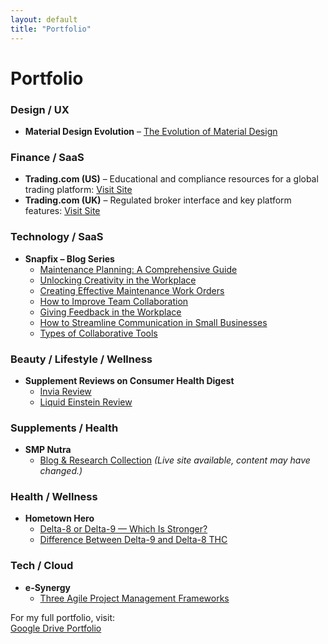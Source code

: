 ```yaml
---
layout: default
title: "Portfolio"
---
```

# Portfolio

### Design / UX
- **Material Design Evolution** – [The Evolution of Material Design](https://1brand.design/blog/the-evolution-of-material-design/)

### Finance / SaaS
- **Trading.com (US)** – Educational and compliance resources for a global trading platform: [Visit Site](https://www.trading.com/us/)  
- **Trading.com (UK)** – Regulated broker interface and key platform features: [Visit Site](https://www.trading.com/uk/)

### Technology / SaaS
- **Snapfix – Blog Series**
  - [Maintenance Planning: A Comprehensive Guide](https://snapfix.com/news/maintenance-planning-a-comprehensive-guide)  
  - [Unlocking Creativity in the Workplace](https://snapfix.com/news/unlocking-creativity-in-the-workplace)  
  - [Creating Effective Maintenance Work Orders](https://snapfix.com/news/creating-effective-maintenance-work-order)  
  - [How to Improve Team Collaboration](https://snapfix.com/news/how-to-improve-team-collaboration)  
  - [Giving Feedback in the Workplace](https://snapfix.com/news/giving-feedback-in-the-workplace)  
  - [How to Streamline Communication in Small Businesses](https://snapfix.com/news/how-to-streamline-communication-in-small-businesses)  
  - [Types of Collaborative Tools](https://snapfix.com/news/types-of-collaborative-tools)

### Beauty / Lifestyle / Wellness
- **Supplement Reviews on Consumer Health Digest**
  - [Invia Review](https://www.consumerhealthdigest.com/brain-enhancement-supplements/invia-review.html)  
  - [Liquid Einstein Review](https://www.consumerhealthdigest.com/brain-enhancement-supplements/liquid-einstein.html)

### Supplements / Health
- **SMP Nutra**
  - [Blog & Research Collection](https://smpnutra.com/blog) *(Live site available, content may have changed.)*

### Health / Wellness
- **Hometown Hero**
  - [Delta-8 or Delta-9 — Which Is Stronger?](https://hometownhero.com/learn/delta-8-or-delta-9-what-is-stronger/)  
  - [Difference Between Delta-9 and Delta-8 THC](https://hometownhero.com/learn/what-is-the-difference-between-delta-9-and-delta-8-thc/)

### Tech / Cloud
- **e-Synergy**
  - [Three Agile Project Management Frameworks](https://esynergy.co.uk/blogs/three-agile-project-management-frameworks-you-should-consider/)


For my full portfolio, visit:  
[Google Drive Portfolio](https://drive.google.com/drive/folders/1QrFGUCjw7DxPsuMufFHRsB6tc9iz1Ao1?usp=drive_link)
